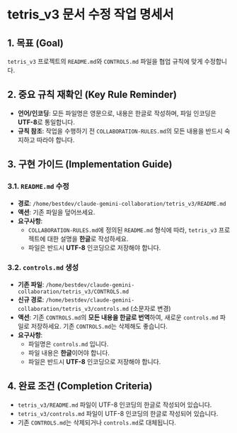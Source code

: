 # tetris_v3 문서 수정 작업 명세서

## 1. 목표 (Goal)
`tetris_v3` 프로젝트의 `README.md`와 `CONTROLS.md` 파일을 협업 규칙에 맞게 수정합니다.

## 2. 중요 규칙 재확인 (Key Rule Reminder)
- **언어/인코딩**: 모든 파일명은 영문으로, 내용은 한글로 작성하며, 파일 인코딩은 **UTF-8**로 통일합니다.
- **규칙 참조**: 작업을 수행하기 전 `COLLABORATION-RULES.md`의 모든 내용을 반드시 숙지하고 따라야 합니다.

## 3. 구현 가이드 (Implementation Guide)

### 3.1. `README.md` 수정
- **경로**: `/home/bestdev/claude-gemini-collaboration/tetris_v3/README.md`
- **액션**: 기존 파일을 덮어쓰세요.
- **요구사항**:
    - `COLLABORATION-RULES.md`에 정의된 `README.md` 형식에 따라, `tetris_v3` 프로젝트에 대한 설명을 **한글**로 작성하세요.
    - 파일은 반드시 **UTF-8** 인코딩으로 저장해야 합니다.

### 3.2. `controls.md` 생성
- **기존 파일**: `/home/bestdev/claude-gemini-collaboration/tetris_v3/CONTROLS.md`
- **신규 경로**: `/home/bestdev/claude-gemini-collaboration/tetris_v3/controls.md` (소문자로 변경)
- **액션**: 기존 `CONTROLS.md`의 **모든 내용을 한글로 번역**하여, 새로운 `controls.md` 파일로 저장하세요. 기존 `CONTROLS.md`는 삭제해도 좋습니다.
- **요구사항**:
    - 파일명은 `controls.md` 입니다.
    - 파일 내용은 **한글**이어야 합니다.
    - 파일은 반드시 **UTF-8** 인코딩으로 저장해야 합니다.

## 4. 완료 조건 (Completion Criteria)
- `tetris_v3/README.md` 파일이 UTF-8 인코딩의 한글로 작성되어 있습니다.
- `tetris_v3/controls.md` 파일이 UTF-8 인코딩의 한글로 작성되어 있습니다.
- 기존 `CONTROLS.md`는 삭제되거나 `controls.md`로 대체됩니다.
